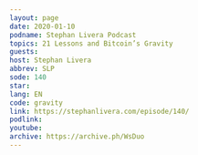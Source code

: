 ```yaml
---
layout: page
date: 2020-01-10
podname: Stephan Livera Podcast
topics: 21 Lessons and Bitcoin’s Gravity
guests: 
host: Stephan Livera
abbrev: SLP
sode: 140
star: 
lang: EN
code: gravity
link: https://stephanlivera.com/episode/140/
podlink: 
youtube: 
archive: https://archive.ph/WsDuo
---
```


